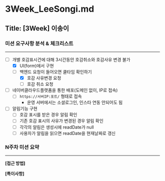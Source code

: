 # 3Week_LeeSongi.md

## Title: [3Week] 이송이

### 미션 요구사항 분석 & 체크리스트

---

- [ ] 개별 호감표시건에 대해 3시간동안 호감취소와 호감사유 변경 불가
    - [x] UI(form)에서 구현
    - [ ] 백엔드 요청이 들어오면 쿨타임 확인하기
      - [x] 호감 사유변경 요청
      - [ ] 호감 취소 요청

- [ ] 네이버클라우드플랫폼을 통한 배포(도메인 없이, IP로 접속)
    - [ ] `https://서버IP:포트/` 형태로 접속
      - 운영 서버에서는 소셜로그인, 인스타 연동 안되어도 됨

- [ ] 알림기능 구현
  - [ ] 호감 표시를 받은 경우 알림 확인
  - [ ] 기존 호감 표시의 사유가 변경된 경우 알림 확인
  - [ ] 각각의 알림은 생성시에 readDate가 null
  - [ ] 사용자가 알림을 읽으면 readDate을 현재날짜로 갱신

### N주차 미션 요약

---

**[접근 방법]**



**[특이사항]**

